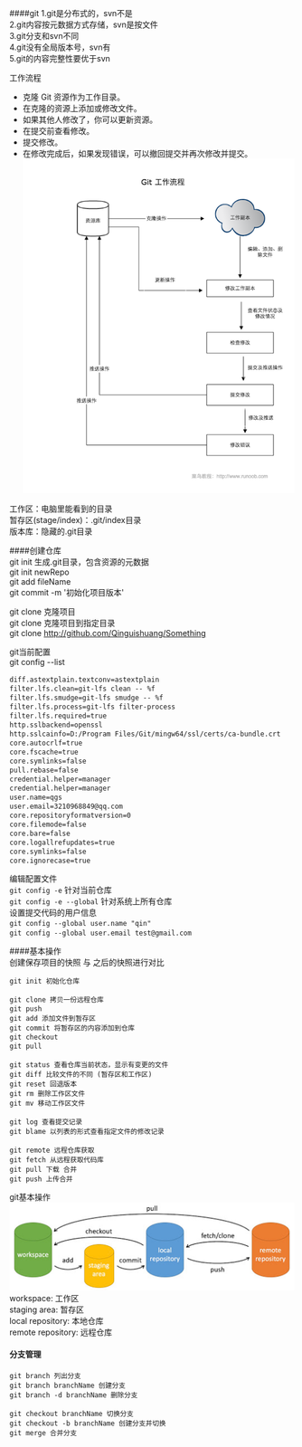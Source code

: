 ####git
1.git是分布式的，svn不是  
2.git内容按元数据方式存储，svn是按文件  
3.git分支和svn不同  
4.git没有全局版本号，svn有  
5.git的内容完整性要优于svn  

工作流程  
- 克隆 Git 资源作为工作目录。
- 在克隆的资源上添加或修改文件。
- 如果其他人修改了，你可以更新资源。
- 在提交前查看修改。
- 提交修改。
- 在修改完成后，如果发现错误，可以撤回提交并再次修改并提交。  
![git工作流程](./img/git工作流程.bmp)  

工作区：电脑里能看到的目录  
暂存区(stage/index)：.git/index目录  
版本库：隐藏的.git目录  

####创建仓库  
git init 生成.git目录，包含资源的元数据  
git init newRepo  
git add fileName  
git commit -m '初始化项目版本'  

git clone <repo> 克隆项目  
git clone <repo> <directory> 克隆项目到指定目录  
git clone http://github.com/Qinguishuang/Something  

git当前配置  
git config --list  
```
diff.astextplain.textconv=astextplain
filter.lfs.clean=git-lfs clean -- %f
filter.lfs.smudge=git-lfs smudge -- %f
filter.lfs.process=git-lfs filter-process
filter.lfs.required=true
http.sslbackend=openssl
http.sslcainfo=D:/Program Files/Git/mingw64/ssl/certs/ca-bundle.crt
core.autocrlf=true
core.fscache=true
core.symlinks=false
pull.rebase=false
credential.helper=manager
credential.helper=manager
user.name=qgs
user.email=3210968849@qq.com
core.repositoryformatversion=0
core.filemode=false
core.bare=false
core.logallrefupdates=true
core.symlinks=false
core.ignorecase=true
```
编辑配置文件  
`git config -e` 针对当前仓库  
`git config -e --global` 针对系统上所有仓库  
设置提交代码的用户信息  
`git config --global user.name "qin"`  
`git config --global user.email test@gmail.com`  

####基本操作  
创建保存项目的快照 与 之后的快照进行对比  
```
git init 初始化仓库

git clone 拷贝一份远程仓库
git push
git add 添加文件到暂存区
git commit 将暂存区的内容添加到仓库
git checkout
git pull

git status 查看仓库当前状态，显示有变更的文件
git diff 比较文件的不同 (暂存区和工作区)
git reset 回退版本
git rm 删除工作区文件
git mv 移动工作区文件

git log 查看提交记录
git blame 以列表的形式查看指定文件的修改记录

git remote 远程仓库获取
git fetch 从远程获取代码库
git pull 下载 合并
git push 上传合并
```
git基本操作  
![git基本操作](./img/git基本操作.bmp)  
workspace: 工作区  
staging area: 暂存区  
local repository: 本地仓库  
remote repository: 远程仓库  

#### 分支管理
```
git branch 列出分支
git branch branchName 创建分支
git branch -d branchName 删除分支

git checkout branchName 切换分支
git checkout -b branchName 创建分支并切换
git merge 合并分支
```












